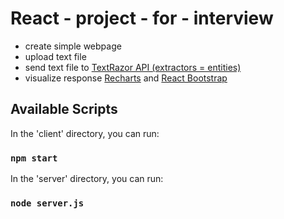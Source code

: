 # React - project - for - interview
- create simple webpage
- upload text file
- send text file to [TextRazor API (extractors = entities)](https://www.textrazor.com/docs/rest#Entity)
- visualize response [Recharts](https://recharts.org/en-US/) and [React Bootstrap](https://react-bootstrap.github.io/)


## Available Scripts

In the 'client' directory, you can run:

### `npm start`


In the 'server' directory, you can run:

### `node server.js`

